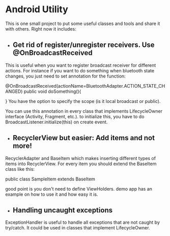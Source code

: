 # Android Utility 

This is one small project to put some useful classes and tools and share it with others. Right now it includes:
- ## Get rid of register/unregister receivers. Use @OnBroadcastReceived 
This is useful when you want to register broadcast receiver for different actions. For instance if you want to do something when bluetooth state changes, you just need to set annotation for the function:
  
  @OnBroadcastReceived(actionName=BluetoothAdapter.ACTION_STATE_CHANGED)
  public void doSomething(){
  
  }
  You have the option to specify the scope (is it local broadcast or public).
  
  You can use this annotation in every class that implements LifecycleOwner interface (Activity, Fragment, etc.). to initialize this, you have to do BroadcastListener.initialize(this) on create event. 
  
- ## RecyclerView but easier: Add items and not more!
RecyclerAdapter and BaseItem which makes inserting different types of items into RecyclerView. For every item you should extend the BaseItem class like this:


  public class SampleItem extends BaseItem<BaseViewHolder> 
 
 good point is you don't need to define ViewHolders. demo app has an example on how to use it and how easy it is. 
 
- ## Handling uncaught exceptions
ExceptionHandler is useful to handle all exceptions that are not caught by try/catch. It could be used in classes that implement LifecycleOwner.
